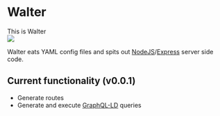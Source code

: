 # Walter
This is Walter  
![](https://mattermost.ilabt.imec.be/files/gcsbmwrq4p86zmoismi6iz3brh/public?h=pTxrBbD5nCLDZtZIaXOv8dUGwLzqRu8gtLRZNLyD8U8)

Walter eats YAML config files and spits out [NodeJS](https://nodejs.org/en/)/[Express](https://expressjs.com/) server side code.

## Current functionality (v0.0.1)
* Generate routes
* Generate and execute [GraphQL-LD](https://comunica.github.io/Article-ISWC2018-Demo-GraphQlLD/) queries


